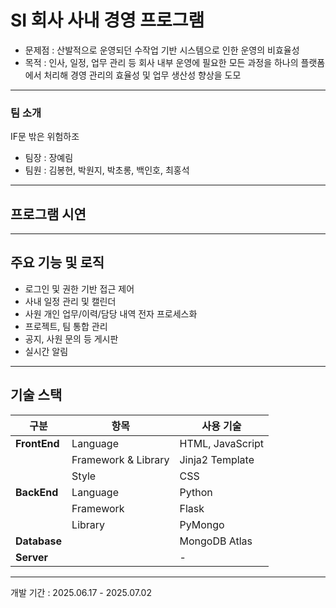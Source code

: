 # SI 회사 사내 경영 프로그램
- 문제점 : 산발적으로 운영되던 수작업 기반 시스템으로 인한 운영의 비효율성
- 목적 : 인사, 일정, 업무 관리 등 회사 내부 운영에 필요한 모든 과정을 하나의 플랫폼에서 처리해 경영 관리의 효율성 및 업무 생산성 향상을 도모
---
### 팀 소개
IF문 밖은 위험하조
- 팀장 : 장예림
- 팀원 : 김봉현, 박원지, 박초롱, 백인호, 최홍석
---
## 프로그램 시연
---

## 주요 기능 및 로직
- 로그인 및 권한 기반 접근 제어
- 사내 일정 관리 및 캘린더
- 사원 개인 업무/이력/담당 내역 전자 프로세스화
- 프로젝트, 팀  통합 관리
- 공지, 사원 문의 등 게시판
- 실시간 알림
---
## 기술 스택

| 구분       | 항목             | 사용 기술                                  |
|------------|------------------|---------------------------------------------|
| **FrontEnd** | Language          | HTML, JavaScript                           |
|            | Framework & Library | Jinja2 Template                            |
|            | Style             | CSS                                        |
| **BackEnd** | Language          | Python                                     |
|            | Framework         | Flask                                      |
|            | Library           | PyMongo                                    |
| **Database** |                  | MongoDB Atlas                              |
| **Server**  |                  | -                                          |
---
개발 기간 : 2025.06.17 - 2025.07.02
